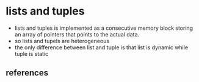 # lists and tuples
* lists and tuples is implemented as a consecutive memory block storing an array of pointers that points to the actual data.
* so lists and tupels are heterogeneous
* the only difference between list and tuple is that list is dynamic while tuple is static



## references
